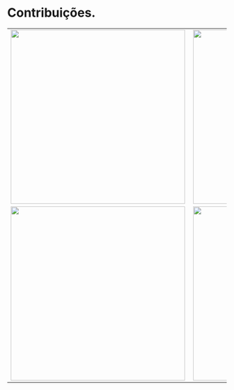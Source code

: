# Contribuições.
<center>
<table>
  <tr>
      <td><img width="400px" align="left" src="https://github-readme-stats.vercel.app/api/top-langs/?username=equeirozdenoronha&hide=html&layout=compact?theme=tokyonight" /></td>
      <td><img width="400px" align="left" src="https://github-readme-stats.vercel.app/api?username=equeirozdenoronha&theme=tokyonight" /></td>
  </tr>  
    <tr>
      <td><img width="400px" align="left" src="https://github-readme-stats.vercel.app/api/pin/?username=equeirozdenoronha&repo=olympic_numbers&theme=tokyonight" /></td>
      <td><img width="400px" align="left" src="https://github-readme-stats.vercel.app/api/pin/?username=equeirozdenoronha&repo=organizer_betina&theme=tokyonight" /></td>
  </tr>  
</table>
</center>
